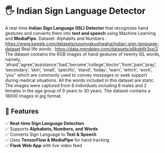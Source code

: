 # 🖐️ Indian Sign Language Detector  

A real-time **Indian Sign Language (ISL) Detector** that recognizes hand gestures and converts them into **text and speech** using Machine Learning and **MediaPipe**.
Dataset:
Alphabits and Numbers : https://www.kaggle.com/datasets/soumyakushwaha/indian-sign-language-dataset
Real life words : https://data.mendeley.com/datasets/s6kgb6r3ss/2 
The dataset contains the RGB images of hand gestures of twenty ISL words, namely, ‘afraid’,’agree’,’assistance’,’bad’,’become’,’college’,’doctor’,’from’,’pain’,’pray’, ’secondary’, ’skin’, ’small’, ‘specific’, ‘stand’, ’today’, ‘warn’, ‘which’, ‘work’, ‘you’’ which are commonly used to convey messages or seek support during medical situations. All the words included in this dataset are static. The images were captured from 8 individuals including 6 males and 2 females in the age group of 9 years to 30 years. The dataset contains a 18000 images in jpg format. 

## 🌟 Features
✅ **Real-time Sign Language Detection**  
✅ Supports **Alphabets, Numbers, and Words**  
✅ Converts Sign Language to **Text & Speech**  
✅ Uses **TensorFlow & MediaPipe** for hand tracking  
✅ **Flask Web App** with live video feed  


